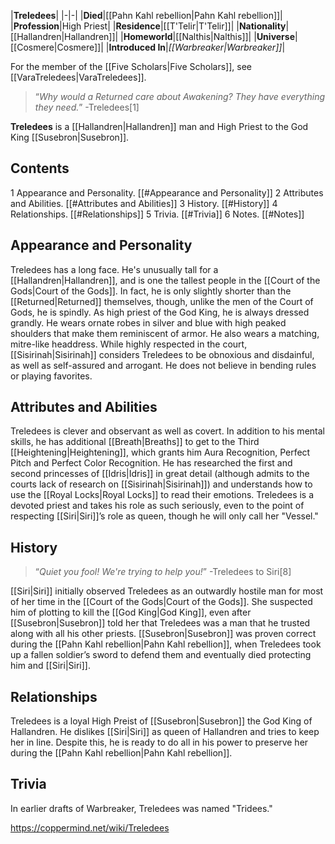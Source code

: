 |**Treledees**|
|-|-|
|**Died**|[[Pahn Kahl rebellion\|Pahn Kahl rebellion]]|
|**Profession**|High Priest|
|**Residence**|[[T'Telir\|T'Telir]]|
|**Nationality**|[[Hallandren\|Hallandren]]|
|**Homeworld**|[[Nalthis\|Nalthis]]|
|**Universe**|[[Cosmere\|Cosmere]]|
|**Introduced In**|*[[Warbreaker\|Warbreaker]]*|

For the member of the [[Five Scholars\|Five Scholars]], see [[VaraTreledees\|VaraTreledees]].
>“*Why would a Returned care about Awakening? They have everything they need.*”
\-Treledees[1]


**Treledees** is a [[Hallandren\|Hallandren]] man and High Priest to the God King [[Susebron\|Susebron]].

## Contents

1 Appearance and Personality. [[#Appearance and Personality]] 
2 Attributes and Abilities. [[#Attributes and Abilities]] 
3 History. [[#History]] 
4 Relationships. [[#Relationships]] 
5 Trivia. [[#Trivia]] 
6 Notes. [[#Notes]] 


## Appearance and Personality
Treledees has a long face. He's unusually tall for a [[Hallandren\|Hallandren]], and is one the tallest people in the [[Court of the Gods\|Court of the Gods]]. In fact, he is only slightly shorter than the [[Returned\|Returned]] themselves, though, unlike the men of the Court of Gods, he is spindly. As high priest of the God King, he is always dressed grandly. He wears ornate robes in silver and blue with high peaked shoulders that make them reminiscent of armor. He also wears a matching, mitre-like headdress.
While highly respected in the court, [[Sisirinah\|Sisirinah]] considers Treledees to be obnoxious and disdainful, as well as self-assured and arrogant. He does not believe in bending rules or playing favorites.

## Attributes and Abilities
Treledees is clever and observant as well as covert. In addition to his mental skills, he has additional [[Breath\|Breaths]] to get to the Third [[Heightening\|Heightening]], which grants him Aura Recognition, Perfect Pitch and Perfect Color Recognition.
He has researched the first and second princesses of [[Idris\|Idris]] in great detail (although admits to the courts lack of research on [[Sisirinah\|Sisirinah]]) and understands how to use the [[Royal Locks\|Royal Locks]] to read their emotions.
Treledees is a devoted priest and takes his role as such seriously, even to the point of respecting [[Siri\|Siri]]’s role as queen, though he will only call her "Vessel."

## History
>“*Quiet you fool! We're trying to help you!*”
\-Treledees to Siri[8]


[[Siri\|Siri]] initially observed Treledees as an outwardly hostile man for most of her time in the [[Court of the Gods\|Court of the Gods]]. She suspected him of plotting to kill the [[God King\|God King]], even after [[Susebron\|Susebron]] told her that Treledees was a man that he trusted along with all his other priests.
[[Susebron\|Susebron]] was proven correct during the [[Pahn Kahl rebellion\|Pahn Kahl rebellion]], when Treledees took up a fallen soldier’s sword to defend them and eventually died protecting him and [[Siri\|Siri]].

## Relationships
Treledees is a loyal High Preist of [[Susebron\|Susebron]] the God King of Hallandren. He dislikes [[Siri\|Siri]] as queen of Hallandren and tries to keep her in line. Despite this, he is ready to do all in his power to preserve her during the [[Pahn Kahl rebellion\|Pahn Kahl rebellion]].

## Trivia
In earlier drafts of Warbreaker, Treledees was named "Tridees."



https://coppermind.net/wiki/Treledees